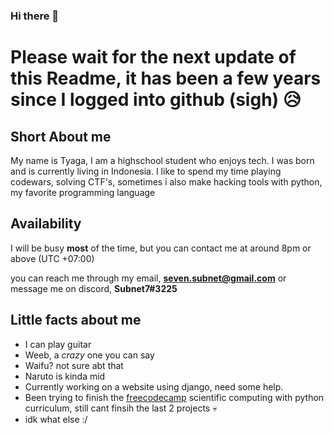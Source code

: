 ### Hi there 👋

# Please wait for the next update of this Readme, it has been a few years since I logged into github (sigh) 😥

## Short About me
My name is Tyaga, I am a highschool student who enjoys tech.
I was born and is currently living in Indonesia.
I like to spend my time playing codewars, solving CTF's, sometimes i also make hacking tools with python, my favorite programming language

## Availability
I will be busy **most** of the time, but you can contact me at around 8pm or above (UTC +07:00)

you can reach me through my email, **seven.subnet@gmail.com**
or message me on discord, **Subnet7#3225**

## Little facts about me
- I can play guitar
- Weeb, a _crazy_ one you can say
- Waifu? not sure abt that
- Naruto is kinda mid
- Currently working on a website using django, need some help.
- Been trying to finish the [freecodecamp](www.freecodecamp.com) scientific computing with python curriculum, still cant finsih the last 2 projects 💀
- idk what else :/



<!--
**subnet7/subnet7** is a ✨ _special_ ✨ repository because its `README.md` (this file) appears on your GitHub profile.

Here are some ideas to get you started:

- 🔭 I’m currently working on ...
- 🌱 I’m currently learning ...
- 👯 I’m looking to collaborate on ...
- 🤔 I’m looking for help with ...
- 💬 Ask me about ...
- 📫 How to reach me: ...
- 😄 Pronouns: ...
- ⚡ Fun fact: ...
-->
